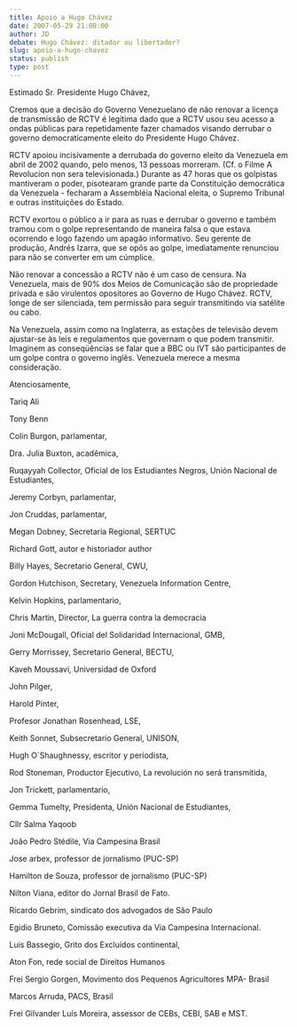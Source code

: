 ```yaml
---
title: Apoio a Hugo Chávez 
date: 2007-05-29 21:00:00
author: JD
debate: Hugo Chávez: ditador ou libertador?
slug: apoio-a-hugo-chavez
status: publish 
type: post
---
```


Estimado Sr. Presidente Hugo Chávez,   

Cremos que a decisão do Governo Venezuelano de não renovar a licença de transmissão de RCTV é legítima dado que a RCTV usou seu acesso a ondas públicas para repetidamente fazer chamados visando derrubar o governo democraticamente eleito do Presidente Hugo Chávez.  

  

RCTV apoiou incisivamente a derrubada do governo eleito da Venezuela em abril de 2002 quando, pelo menos, 13 pessoas morreram. (Cf. o Filme A Revolucion non sera televisionada.) Durante as 47 horas que os golpistas mantiveram o poder, pisotearam grande parte da Constituição democrática da Venezuela - fecharam a Assembléia Nacional eleita, o Supremo Tribunal e outras instituições do Estado.  

  

RCTV exortou o público a ir para as ruas e derrubar o governo e também tramou com o golpe representando de maneira falsa o que estava ocorrendo e logo fazendo um apagão informativo. Seu gerente de produção, Andrés Izarra, que se opôs ao golpe, imediatamente renunciou para não se converter em um cúmplice.  

  

Não renovar a concessão a RCTV não é um caso de censura. Na Venezuela, mais de 90% dos Meios de Comunicação são de propriedade privada e são virulentos opositores ao Governo de Hugo Chávez. RCTV, longe de ser silenciada, tem permissão para seguir transmitindo via satélite ou cabo.  

  

 Na Venezuela, assim como na Inglaterra, as estações de televisão devem ajustar-se às leis e regulamentos que governam o que podem transmitir. Imaginem as conseqüências se falar que a BBC ou IVT são participantes de um golpe contra o governo inglês. Venezuela merece a mesma consideração.  

Atenciosamente,  

Tariq Ali  

Tony Benn  

Colin Burgon, parlamentar,  

Dra. Julia Buxton, acadêmica,  

Ruqayyah Collector, Oficial de los Estudiantes Negros, Unión Nacional de Estudiantes,  

Jeremy Corbyn, parlamentar,  

Jon Cruddas, parlamentar,  

Megan Dobney, Secretaria Regional, SERTUC  

Richard Gott, autor e historiador author  

Billy Hayes, Secretario General, CWU,  

Gordon Hutchison, Secretary, Venezuela Information Centre,  

Kelvin Hopkins, parlamentario,  

Chris Martin, Director, La guerra contra la democracia  

Joni McDougall, Oficial del Solidaridad Internacional, GMB,  

Gerry Morrissey, Secretario General, BECTU,  

Kaveh Moussavi, Universidad de Oxford  

John Pilger,  

Harold Pinter,  

Profesor Jonathan Rosenhead, LSE,  

Keith Sonnet, Subsecretario General, UNISON,  

Hugh O´Shaughnessy, escritor y periodista,  

Rod Stoneman, Productor Ejecutivo, La revolución no será transmitida,  

Jon Trickett, parlamentario,  

Gemma Tumelty, Presidenta, Unión Nacional de Estudiantes,  

Cllr Salma Yaqoob  

João Pedro Stédile, Via Campesina Brasil  

Jose arbex, professor de jornalismo (PUC-SP)  

Hamilton de Souza, professor de jornalismo (PUC-SP)  

Nilton Viana, editor do Jornal Brasil de Fato.  

Ricardo Gebrim, sindicato dos advogados de São Paulo  

Egidio Bruneto, Comissão executiva da Via Campesina Internacional.  

Luis Bassegio, Grito dos Excluídos continental,  

Aton Fon, rede social de Direitos Humanos  

Frei Sergio Gorgen, Movimento dos Pequenos Agricultores MPA- Brasil  

Marcos Arruda, PACS, Brasil  

Frei Gilvander Luís Moreira, assessor de CEBs, CEBI, SAB e MST.
